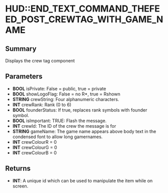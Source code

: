 # HUD::END_TEXT_COMMAND_THEFEED_POST_CREWTAG_WITH_GAME_NAME

## Summary
Displays the crew tag component

## Parameters
* **BOOL** isPrivate: False = public, true = private
* **BOOL** showLogoFlag: False = no R*, true = Rshown
* **STRING** crewString: Four alphanumeric characters.
* **INT** crewRank: Rank (0 to 6)
* **BOOL** founderStatus: If true, replaces rank symbols with founder symbol.
* **BOOL** isImportant: TRUE: Flash the message.
* **INT** crewId: The ID of the crew the message is for
* **STRING** gameName: The game name appears above body text in the condensed font to allow long gamernames.
* **INT** crewColourR = 0
* **INT** crewColourG = 0
* **INT** crewColourB = 0

## Returns
* **INT**: A unique id which can be used to manipulate the item while on screen.